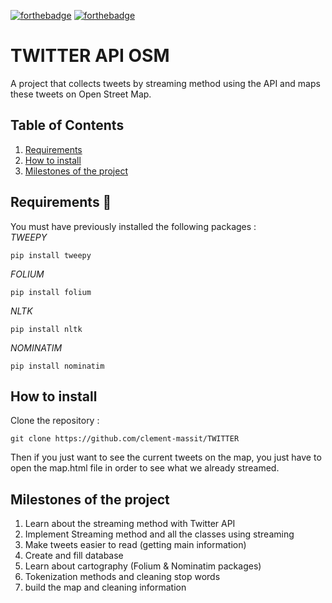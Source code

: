 [![forthebadge](https://forthebadge.com/images/badges/made-with-python.svg)](https://forthebadge.com)
[![forthebadge](https://forthebadge.com/images/badges/uses-html.svg)](https://forthebadge.com)

# TWITTER API OSM  
A project that collects tweets by streaming method using the API and maps these tweets on Open Street Map.  


## Table of Contents
1. [Requirements](#Requirements)  
2. [How to install](#How-to-install)  
3. [Milestones of the project](#Milestones-of-the-project)  



## Requirements 🔧  
You must have previously installed the following packages :  
*TWEEPY*
```
pip install tweepy 
```  
*FOLIUM*
```
pip install folium
```
*NLTK*
```
pip install nltk
```
*NOMINATIM*  
```
pip install nominatim
```  

## How to install  
Clone the repository : 
```
git clone https://github.com/clement-massit/TWITTER
```  
Then if you just want to see the current tweets on the map, you just have to open the map.html file in order to see what we already streamed.

## Milestones of the project  
1. Learn about the streaming method with Twitter API
2. Implement Streaming method and all the classes using streaming 
3. Make tweets easier to read (getting main information)
4. Create and fill database
5. Learn about cartography (Folium & Nominatim packages)
6. Tokenization methods and cleaning stop words
7. build the map and cleaning information

